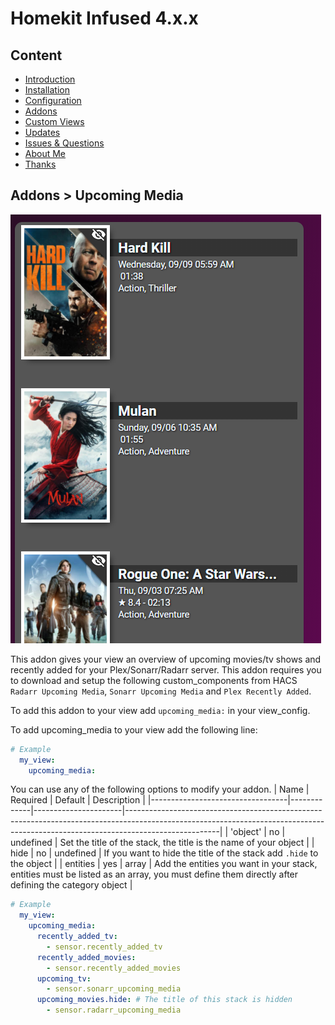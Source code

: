 # Homekit Infused 4.x.x

## Content
- [Introduction](../index.md)
- [Installation](../installation.md)
- [Configuration](../configuration.md)
- [Addons](../addons.md)
- [Custom Views](../custom_views.md)
- [Updates](../updates.md)
- [Issues & Questions](../issues.md)
- [About Me](../about.md)
- [Thanks](../thanks.md)

## Addons > Upcoming Media

![Homekit Infused](../images/upcoming.png)

This addon gives your view an overview of upcoming movies/tv shows and recently added for your Plex/Sonarr/Radarr server.
This addon requires you to download and setup the following custom_components from HACS `Radarr Upcoming Media`, `Sonarr Upcoming Media` and `Plex Recently Added`.

To add this addon to your view add `upcoming_media:` in your view_config.

To add upcoming_media to your view add the following line:

```yaml
# Example
  my_view:
    upcoming_media:
```

You can use any of the following options to modify your addon.
| Name | Required | Default | Description |
|----------------------------------|-------------|----------------------|-----------------------------------------------------------------------------------------------------------------------------------------------------------------------------------|
| 'object' | no | undefined | Set the title of the stack, the title is the name of your object |
| hide | no | undefined | If you want to hide the title of the stack add `.hide` to the object |
| entities | yes | array | Add the entities you want in your stack, entities must be listed as an array, you must define them directly after defining the category object |

```yaml
# Example
  my_view:
    upcoming_media:
      recently_added_tv:
        - sensor.recently_added_tv
      recently_added_movies:
        - sensor.recently_added_movies
      upcoming_tv:
        - sensor.sonarr_upcoming_media
      upcoming_movies.hide: # The title of this stack is hidden
        - sensor.radarr_upcoming_media
```